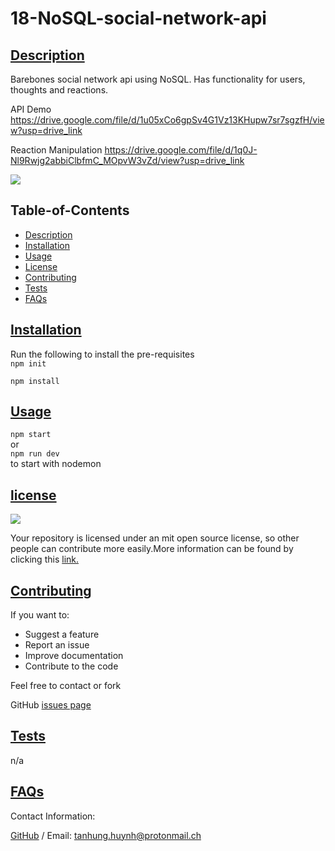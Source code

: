 # 18-NoSQL-social-network-api
      
## [Description](#table-of-contents)
Barebones social network api using NoSQL. Has functionality for users, thoughts and reactions.

API Demo
https://drive.google.com/file/d/1u05xCo6gpSv4G1Vz13KHupw7sr7sgzfH/view?usp=drive_link

Reaction Manipulation
https://drive.google.com/file/d/1q0J-Nl9Rwjg2abbiClbfmC_MOpvW3vZd/view?usp=drive_link

<img src="https://img.shields.io/badge/license-MIT-yellow"/>

## Table-of-Contents
* [Description](#description)
* [Installation](#installation)
* [Usage](#usage)
* [License](#license)
* [Contributing](#contributing)
* [Tests](#tests)
* [FAQs](#faqs)
   
## [Installation](#table-of-contents)

Run the following to install the pre-requisites <br>
`npm init`

`npm install`
   
## [Usage](#table-of-contents)
`npm start` <br> or <br> `npm run dev` <br> to start with nodemon
       
## [license](#table-of-contents)
<img src="https://img.shields.io/badge/license-MIT-yellow"/>

Your repository is licensed under an mit open source license, so other people can contribute more easily.More information can be found by clicking this [link.](https://choosealicense.com/licenses/mit)

## [Contributing](#table-of-contents)
If you want to:
* Suggest a feature
* Report an issue
* Improve documentation
* Contribute to the code

Feel free to contact or fork
   
GitHub [issues page](https://github.com/katyn-sh/18-NoSQL-social-network-api/issues) 
   
## [Tests](#table-of-contents)
n/a
   
## [FAQs](#table-of-contents)
Contact Information:

[GitHub](https://github.com/katyn-sh) / Email: tanhung.huynh@protonmail.ch